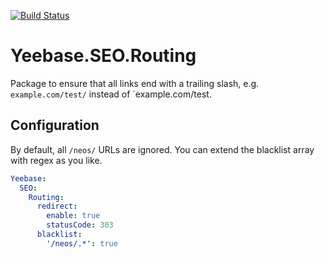 [![Build Status](https://travis-ci.com/yeebase/Yeebase.SEO.Routing.svg?branch=master)](https://travis-ci.com/yeebase/Yeebase.SEO.Routing)

# Yeebase.SEO.Routing
Package to ensure that all links end with a trailing slash, e.g. `example.com/test/` instead of `example.com/test.

## Configuration

By default, all `/neos/` URLs are ignored. You can extend the blacklist array with regex as you like.

```yaml
Yeebase:
  SEO:
    Routing:
      redirect:
        enable: true
        statusCode: 303
      blacklist:
        '/neos/.*': true
```